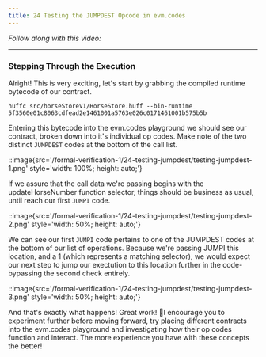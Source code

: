 ```yaml
---
title: 24 Testing the JUMPDEST Opcode in evm.codes
---
```


_Follow along with this video:_

---

### Stepping Through the Execution

Alright! This is very exciting, let's start by grabbing the compiled runtime bytecode of our contract.

```
huffc src/horseStoreV1/HorseStore.huff --bin-runtime
5f3560e01c8063cdfead2e1461001a5763e026c0171461001b575b5b
```

Entering this bytecode into the evm.codes playground we should see our contract, broken down into it's individual op codes. Make note of the two distinct `JUMPDEST` codes at the bottom of the call list.

::image{src='/formal-verification-1/24-testing-jumpdest/testing-jumpdest-1.png' style='width: 100%; height: auto;'}

If we assure that the call data we're passing begins with the updateHorseNumber function selector, things should be business as usual, until reach our first `JUMPI` code.

::image{src='/formal-verification-1/24-testing-jumpdest/testing-jumpdest-2.png' style='width: 50%; height: auto;'}

We can see our first `JUMPI` code pertains to one of the JUMPDEST codes at the bottom of our list of operations. Because we're passing JUMPI this location, and a 1 (which represents a matching selector), we would expect our next step to jump our exectution to this location further in the code-bypassing the second check entirely.

::image{src='/formal-verification-1/24-testing-jumpdest/testing-jumpdest-3.png' style='width: 50%; height: auto;'}

And that's exactly what happens! Great work! 🎉I encourage you to experiment further before moving forward, try placing different contracts into the evm.codes playground and investigating how their op codes function and interact. The more experience you have with these concepts the better!

